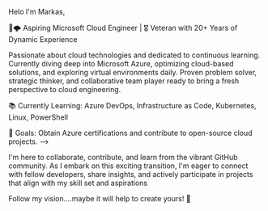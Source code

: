 Helo I'm Markas,

👋🌩️ Aspiring Microsoft Cloud Engineer | 🎖️ Veteran with 20+ Years of Dynamic Experience

Passionate about cloud technologies and dedicated to continuous learning. Currently diving deep into Microsoft Azure, optimizing cloud-based solutions, and exploring virtual environments daily. Proven problem solver, strategic thinker, and collaborative team player ready to bring a fresh perspective to cloud engineering.

📚 Currently Learning: Azure DevOps, Infrastructure as Code, Kubernetes, Linux, PowerShell

🚀 Goals: Obtain Azure certifications and contribute to open-source cloud projects. -->

I'm here to collaborate, contribute, and learn from the vibrant GitHub community. As I embark on this exciting transition, I'm eager to connect with fellow developers, share insights, and actively participate in projects that align with my skill set and aspirations

Follow my vision....maybe it will help to create yours! 🚀
